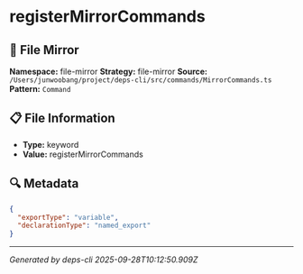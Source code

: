 # registerMirrorCommands

## 📄 File Mirror

**Namespace:** file-mirror
**Strategy:** file-mirror
**Source:** `/Users/junwoobang/project/deps-cli/src/commands/MirrorCommands.ts`
**Pattern:** `Command`

## 📋 File Information

- **Type:** keyword
- **Value:** registerMirrorCommands

## 🔍 Metadata

```json
{
  "exportType": "variable",
  "declarationType": "named_export"
}
```

---
*Generated by deps-cli 2025-09-28T10:12:50.909Z*
